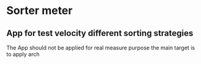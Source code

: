 # Sorter meter

## App for test velocity different sorting strategies

The App should not be applied for real measure purpose
the main target is to apply arch